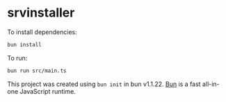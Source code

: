 # srvinstaller

To install dependencies:

```bash
bun install
```

To run:

```bash
bun run src/main.ts
```

This project was created using `bun init` in bun v1.1.22. [Bun](https://bun.sh) is a fast all-in-one JavaScript runtime.
